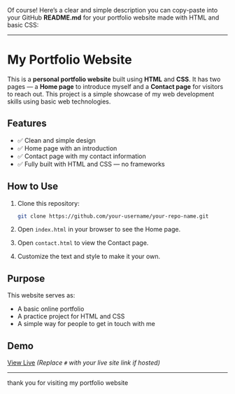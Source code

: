 Of course! Here’s a clear and simple description you can copy-paste into your GitHub **README.md** for your portfolio website made with HTML and basic CSS:

---

# My Portfolio Website

This is a **personal portfolio website** built using **HTML** and **CSS**. It has two pages — a **Home page** to introduce myself and a **Contact page** for visitors to reach out. This project is a simple showcase of my web development skills using basic web technologies.

## Features

* ✅ Clean and simple design
* ✅ Home page with an introduction
* ✅ Contact page with my contact information
* ✅ Fully built with HTML and CSS — no frameworks

## How to Use

1. Clone this repository:

   ```bash
   git clone https://github.com/your-username/your-repo-name.git
   ```
2. Open `index.html` in your browser to see the Home page.
3. Open `contact.html` to view the Contact page.
4. Customize the text and style to make it your own.

## Purpose

This website serves as:

* A basic online portfolio
* A practice project for HTML and CSS
* A simple way for people to get in touch with me

## Demo

[View Live](#) *(Replace `#` with your live site link if hosted)*

---

thank you for visiting my portfolio website
